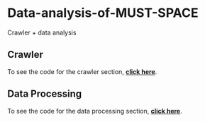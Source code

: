 # Data-analysis-of-MUST-SPACE
Crawler + data analysis

## Crawler
To see the code for the crawler section, [**click here**](https://github.com/MeditatorE/Data-analysis-of-MUST-SPACE/tree/main/Web%20Crawler).

## Data Processing
To see the code for the data processing section, [**click here**](https://github.com/MeditatorE/Data-analysis-of-MUST-SPACE/blob/main/树洞数据分析.ipynb).
